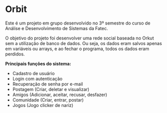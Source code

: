 # Orbit

Este é um projeto em grupo desenvolvido no 3º semestre do curso de Análise e Desenvolvimento de Sistemas da Fatec.

O objetivo do projeto foi desenvolver uma rede social baseada no Orkut sem a utilização de banco de dados. Ou seja, os dados eram salvos apenas em variáveis ou arrays, e ao fechar o programa, todos os dados eram perdidos.

**Principais funções do sistema:**
- Cadastro de usuário
- Login com autenticação
- Recuperação de senha por e-mail
- Postagem (Criar, deletar e visualizar)
- Amigos (Adicionar, aceitar, recusar, desfazer)
- Comunidade (Criar, entrar, postar)
- Jogos (Jogo clicker de nariz)
